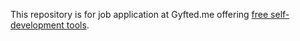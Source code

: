 This repository is for job application at Gyfted.me offering [free self-development tools](https://www.gyfted.me).
